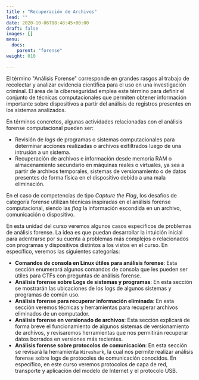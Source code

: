 ```yaml
---
title : "Recuperación de Archivos"
lead: ""
date: 2020-10-06T08:48:45+00:00
draft: false
images: []
menu:
  docs:
    parent: "forense"
weight: 010

---
```


El término "Análisis Forense" corresponde en grandes rasgos al trabajo de recolectar y analizar evidencia científica para el uso en una investigación criminal. El área de la ciberseguridad emplea este término para definir el conjunto de técnicas computacionales que permiten obtener información importante sobre dispositivos a partir del análisis de registros presentes en los sistemas analizados.

En términos concretos, algunas actividades relacionadas con el análisis forense computacional pueden ser:

* Revisión de _logs_ de programas o sistemas computacionales para determinar acciones realizadas o archivos exifiltrados luego de una intrusión a un sistema.
* Recuperación de archivos e información desde memoria RAM o almacenamiento secundario en máquinas reales o virtuales, ya sea a partir de archivos temporales, sistemas de versionamiento o de datos presentes de forma física en el dispositivo debido a una mala eliminación.

En el caso de competencias de tipo _Capture the Flag_, los desafíos de categoría forense utilizan técnicas inspiradas en el análisis forense computacional, siendo las _flag_ la información escondida en un archivo, comunicación o dispositivo.

En esta unidad del curso veremos algunos casos específicos de problemas de análisis forense. La idea es que puedan desarrollar la intuición inicial para adentrarse por su cuenta a problemas más complejos o relacionados con programas y dispositivos distintos a los vistos en el curso. En específico, veremos las siguientes categorías:

* **Comandos de consola en Linux útiles para análisis forense**: Esta sección enumerará algunos comandos de consola que les pueden ser útiles para CTFs con preguntas de análisis forense.
* **Análisis forense sobre Logs de sistemas y programas**: En esta sección se mostrarán las ubicaciones de los logs de algunos sistemas y programas de común uso.
* **Análisis forense para recuperar información eliminada**: En esta sección veremos técnicas y herramientas para recuperar archivos eliminados de un computador.
* **Análisis forense en versionado de archivos**: Esta sección explicará de forma breve el funcionamiento de algunos sistemas de versionamiento de archivos, y revisaremos herramientas que nos permitirán recuperar datos borrados en versiones más recientes.
* **Análisis forense sobre protocolos de comunicación**: En esta sección se revisará la herramienta `Wireshark`, la cual nos permite realizar análisis forense sobre logs de protocoles de comunicación conocidos. En específico, en este curso veremos protocolos de capa de red, transporte y aplicación del modelo de Internet y el protocolo USB.